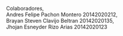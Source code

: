 Colaboradores,  
Andres Felipe Pachon Montero  20142020212,  
Brayan Steven Clavijo Beltran 20142020135,  
Jhojan Esneyder Rizo Arias    20142020123
